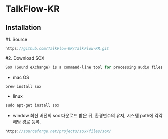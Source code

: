 # TalkFlow-KR

## Installation
#1. Source
```c
https://github.com/TalkFlow-KR/TalkFlow-KR.git
```
#2. Download SOX
```c 
SoX (Sound eXchange) is a command-line tool for processing audio files on Linux and other Unix-like operating systems. It can be used to convert audio files between different formats, apply various digital signal processing (DSP) effects, and perform other operations such as mixing and concatenation.
```
- mac OS
```c
brew install sox
```
- linux
```c
sudo apt-get install sox
```
- window
최신 버전의 sox 다운로드 받은 뒤, 환경변수의 유저, 시스템 path에 각각 해당 경로 등록.
```c
https://sourceforge.net/projects/sox/files/sox/
```

